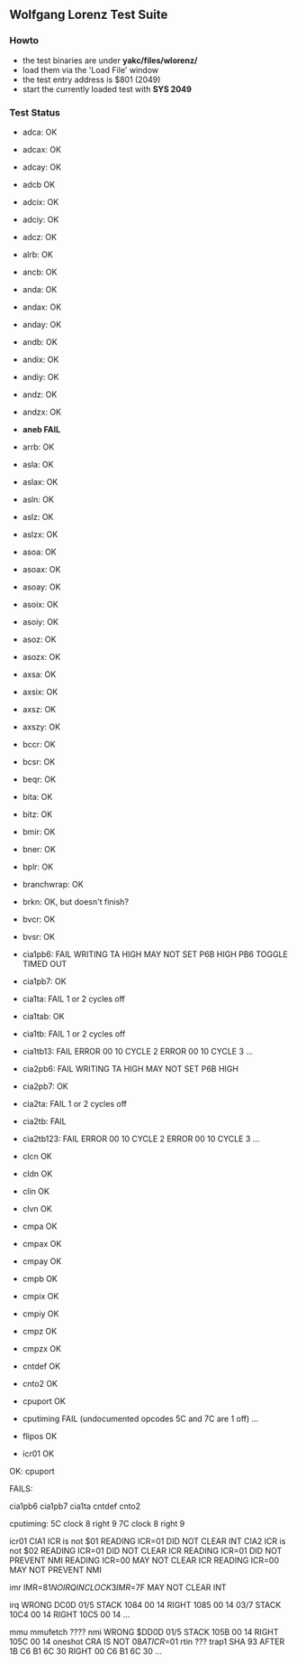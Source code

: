 ## Wolfgang Lorenz Test Suite

### Howto

- the test binaries are under **yakc/files/wlorenz/**
- load them via the 'Load File' window
- the test entry address is $801 (2049)
- start the currently loaded test with **SYS 2049**

### Test Status

- adca: OK
- adcax: OK
- adcay: OK
- adcb OK
- adcix: OK
- adciy: OK
- adcz: OK
- alrb: OK
- ancb: OK
- anda: OK
- andax: OK
- anday: OK
- andb: OK
- andix: OK
- andiy: OK
- andz: OK
- andzx: OK
- **aneb FAIL**
- arrb: OK
- asla: OK
- aslax: OK
- asln: OK
- aslz: OK
- aslzx: OK
- asoa: OK
- asoax: OK
- asoay: OK
- asoix: OK
- asoiy: OK
- asoz: OK
- asozx: OK
- axsa: OK
- axsix: OK
- axsz: OK
- axszy: OK
- bccr: OK
- bcsr: OK
- beqr: OK
- bita: OK
- bitz: OK
- bmir: OK
- bner: OK
- bplr: OK
- branchwrap: OK
- brkn: OK, but doesn't finish?
- bvcr: OK
- bvsr: OK
- cia1pb6: FAIL
    WRITING TA HIGH MAY NOT SET P6B HIGH
    PB6 TOGGLE TIMED OUT
- cia1pb7: OK
- cia1ta: FAIL
    1 or 2 cycles off
- cia1tab: OK
- cia1tb: FAIL
    1 or 2 cycles off
- cia1tb13: FAIL
    ERROR 00 10 CYCLE 2
    ERROR 00 10 CYCLE 3
    ...
- cia2pb6: FAIL
    WRITING TA HIGH MAY NOT SET P6B HIGH
- cia2pb7: OK
- cia2ta: FAIL
    1 or 2 cycles off
- cia2tb: FAIL
- cia2tb123: FAIL
    ERROR 00 10 CYCLE 2
    ERROR 00 10 CYCLE 3
    ...

- clcn OK
- cldn OK
- clin OK
- clvn OK
- cmpa OK
- cmpax OK
- cmpay OK
- cmpb OK
- cmpix OK
- cmpiy OK
- cmpz OK
- cmpzx OK
- cntdef OK
- cnto2 OK
- cpuport OK
- cputiming FAIL (undocumented opcodes 5C and 7C are 1 off)
...
- flipos OK
- icr01 OK





OK:
cpuport

FAILS:

cia1pb6
cia1pb7
cia1ta
cntdef
cnto2

cputiming:
    5C clock 8 right 9
    7C clock 8 right 9

icr01
    CIA1 ICR is not $01
    READING ICR=01 DID NOT CLEAR INT
    CIA2 ICR is not $02
    READING ICR=01 DID NOT CLEAR ICR
    READING ICR=01 DID NOT PREVENT NMI
    READING ICR=00 MAY NOT CLEAR ICR
    READING ICR=00 MAY NOT PREVENT NMI

imr
    IMR=$81 NO IRQ IN CLOCK 3
    IMR=$7F MAY NOT CLEAR INT

irq
    WRONG DC0D
    01/5
    STACK 1084 00 14
    RIGHT 1085 00 14
    03/7
    STACK 10C4 00 14
    RIGHT 10C5 00 14
    ...

mmu
mmufetch ????
nmi
    WRONG $DD0D
    01/5
    STACK 105B 00 14
    RIGHT 105C 00 14
oneshot
    CRA IS NOT $08 AT ICR=$01
rtin ???
trap1
    SHA 93
        AFTER 1B C6 B1 6C 30
        RIGHT 00 C6 B1 6C 30
    ...
